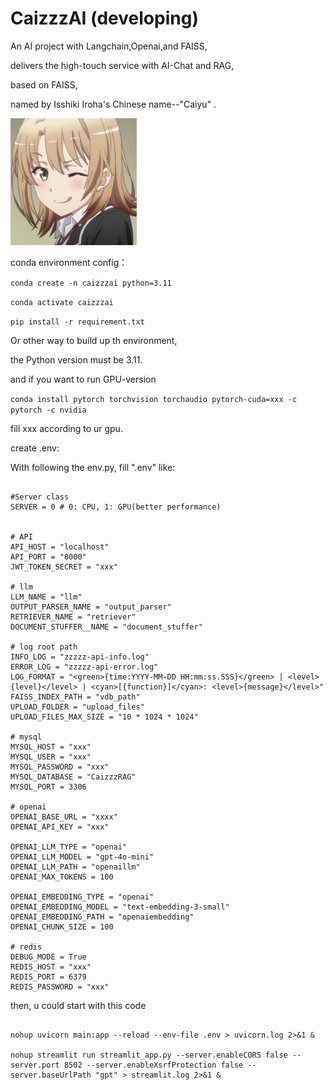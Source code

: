

# CaizzzAI (developing)

An AI project with Langchain,Openai,and FAISS,

delivers the high-touch service with AI-Chat and RAG,

based on FAISS,

named by Isshiki Iroha's Chinese name--"Caiyu" .



<img src="static/img/image.png" alt="image" style="width:40%;" />

conda environment config：

```conda create -n caizzzai python=3.11```

```conda activate caizzzai```

```pip install -r requirement.txt```

Or other way to build up th environment,

the Python version must be 3.11.

and if you want to run GPU-version

``` conda install pytorch torchvision torchaudio pytorch-cuda=xxx -c pytorch -c nvidia ```

fill xxx according to ur gpu.
 
create .env:

With following the env.py, fill ".env" like:

```

#Server class
SERVER = 0 # 0: CPU, 1: GPU(better performance)


# API
API_HOST = "localhost"
API_PORT = "8000"
JWT_TOKEN_SECRET = "xxx"

# llm
LLM_NAME = "llm"
OUTPUT_PARSER_NAME = "output_parser"
RETRIEVER_NAME = "retriever"
DOCUMENT_STUFFER__NAME = "document_stuffer"

# log root path
INFO_LOG = "zzzzz-api-info.log"
ERROR_LOG = "zzzzz-api-error.log"
LOG_FORMAT = "<green>{time:YYYY-MM-DD HH:mm:ss.SSS}</green> | <level>{level}</level> | <cyan>[{function}]</cyan>: <level>{message}</level>"
FAISS_INDEX_PATH = "vdb_path"
UPLOAD_FOLDER = "upload_files"
UPLOAD_FILES_MAX_SIZE = "10 * 1024 * 1024"

# mysql
MYSQL_HOST = "xxx"
MYSQL_USER = "xxx"
MYSQL_PASSWORD = "xxx"
MYSQL_DATABASE = "CaizzzRAG"
MYSQL_PORT = 3306

# openai
OPENAI_BASE_URL = "xxxx"
OPENAI_API_KEY = "xxx"

OPENAI_LLM_TYPE = "openai"
OPENAI_LLM_MODEL = "gpt-4o-mini"
OPENAI_LLM_PATH = "openaillm"
OPENAI_MAX_TOKENS = 100

OPENAI_EMBEDDING_TYPE = "openai"
OPENAI_EMBEDDING_MODEL = "text-embedding-3-small"
OPENAI_EMBEDDING_PATH = "openaiembedding"
OPENAI_CHUNK_SIZE = 100

# redis
DEBUG_MODE = True
REDIS_HOST = "xxx"
REDIS_PORT = 6379
REDIS_PASSWORD = "xxx"

```

then, u could start with this code

```

nohup uvicorn main:app --reload --env-file .env > uvicorn.log 2>&1 &

nohup streamlit run streamlit_app.py --server.enableCORS false --server.port 8502 --server.enableXsrfProtection false --server.baseUrlPath "gpt" > streamlit.log 2>&1 &

```

